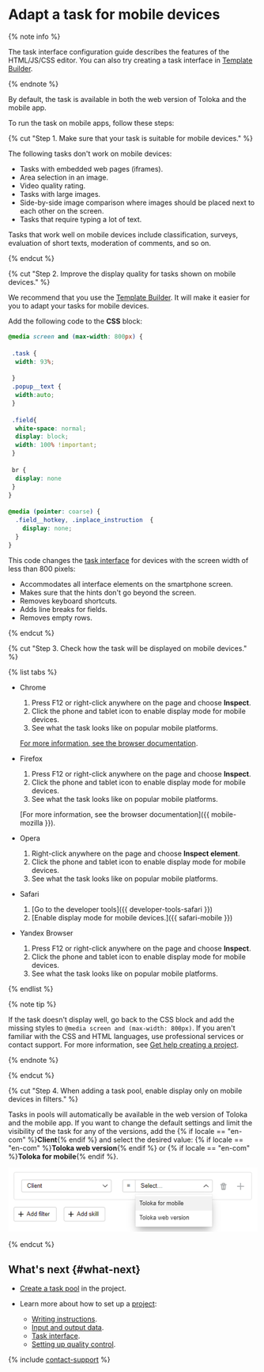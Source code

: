 # Adapt a task for mobile devices

{% note info %}

The task interface configuration guide describes the features of the HTML/JS/CSS editor. You can also try creating a task interface in [Template Builder](../../template-builder/index.md).

{% endnote %}

By default, the task is available in both the web version of Toloka and the mobile app.

To run the task on mobile apps, follow these steps:

{% cut "Step 1. Make sure that your task is suitable for mobile devices." %}

The following tasks don't work on mobile devices:

- Tasks with embedded web pages (iframes).
- Area selection in an image.
- Video quality rating.
- Tasks with large images.
- Side-by-side image comparison where images should be placed next to each other on the screen.
- Tasks that require typing a lot of text.

Tasks that work well on mobile devices include classification, surveys, evaluation of short texts, moderation of comments, and so on.

{% endcut %}

{% cut "Step 2. Improve the display quality for tasks shown on mobile devices." %}

We recommend that you use the [Template Builder](../../template-builder/index.md). It will make it easier for you to adapt your tasks for mobile devices.

Add the following code to the **CSS** block:

```css
@media screen and (max-width: 800px) {

 .task {
  width: 93%;

 }
 .popup__text {
  width:auto;
 }

 .field{
  white-space: normal;
  display: block;
  width: 100% !important;
 }

 br {
  display: none
 }
}

@media (pointer: coarse) {
  .field__hotkey, .inplace_instruction  {
    display: none;
  }
}
```

This code changes the [task interface](../../glossary.md#task-interface) for devices with the screen width of less than 800 pixels:

- Accommodates all interface elements on the smartphone screen.
- Makes sure that the hints don't go beyond the screen.
- Removes keyboard shortcuts.
- Adds line breaks for fields.
- Removes empty rows.

{% endcut %}

{% cut "Step 3. Check how the task will be displayed on mobile devices." %}

{% list tabs %}

- Chrome

  1. Press F12 or right-click anywhere on the page and choose **Inspect**.
  1. Click the phone and tablet icon to enable display mode for mobile devices.
  1. See what the task looks like on popular mobile platforms.

  [For more information, see the browser documentation](https://developers.google.com/web/tools/chrome-devtools/device-mode).

- Firefox

  1. Press F12 or right-click anywhere on the page and choose **Inspect**.
  1. Click the phone and tablet icon to enable display mode for mobile devices.
  1. See what the task looks like on popular mobile platforms.

  [For more information, see the browser documentation]({{ mobile-mozilla }}).

- Opera

  1. Right-click anywhere on the page and choose **Inspect element**.
  1. Click the phone and tablet icon to enable display mode for mobile devices.
  1. See what the task looks like on popular mobile platforms.

- Safari

  1. [Go to the developer tools]({{ developer-tools-safari }})
  1. [Enable display mode for mobile devices.]({{ safari-mobile }})

- Yandex Browser

  1. Press F12 or right-click anywhere on the page and choose **Inspect**.
  1. Click the phone and tablet icon to enable display mode for mobile devices.
  1. See what the task looks like on popular mobile platforms.

{% endlist %}

{% note tip %}

If the task doesn't display well, go back to the CSS block and add the missing styles to `@media screen and (max-width: 800px)`. If you aren't familiar with the CSS and HTML languages, use professional services or contact support. For more information, see [Get help creating a project](get-help.md).

{% endnote %}

{% endcut %}

{% cut "Step 4. When adding a task pool, enable display only on mobile devices in filters." %}

Tasks in pools will automatically be available in the web version of Toloka and the mobile app. If you want to change the default settings and limit the visibility of the task for any of the versions, add the {% if locale == "en-com" %}**Client**{% endif %} and select the desired value: {% if locale == "en-com" %}**Toloka web version**{% endif %} or {% if locale == "en-com" %}**Toloka for mobile**{% endif %}.

![](../_images/interface-configuration/filters_web+apps.png)

{% endcut %}

## What's next {#what-next}

- [Create a task pool](pool-main.md) in the project.
- Learn more about how to set up a [project](../../glossary.md#project):

    - [Writing instructions](instruction.md).
    - [Input and output data](incoming.md).
    - [Task interface](spec.md).
    - [Setting up quality control](project-qa.md).

{% include [contact-support](../_includes/contact-support-help.md) %}